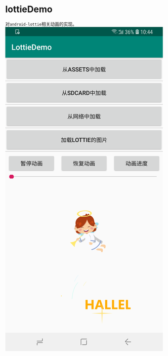 # lottieDemo

对`android-lottie`相关动画的实现。
![snapshot.png](https://raw.githubusercontent.com/thh0613/lottieDemo/master/snapShot.png)

